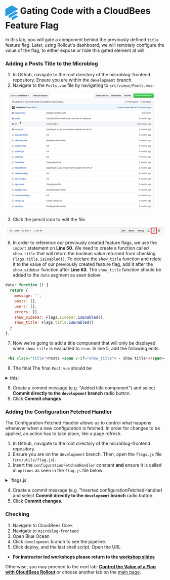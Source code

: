 # <img src="images/Rollout-blue.svg" alt="CloudBees Rollout Logo" width="40" align="top"> Gating Code with a CloudBees Feature Flag

In this lab, you will gate a component behind the previously defined `title` feature flag. Later, using Rollout's dashboard, we will remotely configure the value of the flag, to either expose or hide this gated element at will.

### Adding a Posts Title to the Microblog

1. In Github, navigate to the root directory of the microblog-frontend repository. Ensure you are within the `development` branch.
2. Navigate to the `Posts.vue` file by navigating to `src/views/Posts.vue`. 

<p><img src="images/srcViewsPost.gif" />

3. Click the pencil icon to edit the file.

<p><img src="images/PostsVuePencil.png" />

6. In order to reference our previously created feature flags, we use the `import` statement on **Line 50**. We need to create a function called `show_title` that will return  the boolean value returned from checking `Flags.title.isEnabled()`. To declare the `show_title` function and relate it to the value of our previously created feature flag, add it after the `show_sidebar` function after **Line 63**. The `show_title` function should be added to the `data` segment as seen below: 
```javascript
data: function () {
  return {
    message: '',
    posts: [],
    users: [],
    errors: [],
    show_sidebar: Flags.sidebar.isEnabled(),
    show_title: Flags.title.isEnabled()
  }
},
```

7. Now we're going to add a title component that will only be displayed when `show_title` is evaluated to `true`. In line 5, add the following edits:
```html
 <h1 class="title">Posts <span v-if="show_title"> - Show title!</span></h1>
```
8. The final The final `Post.vue` should be
<details><summary>this:</summary>

```html
<template>
  <div class="container">
    <hr class="hr is-invisible">
    <div class="box">

      <h1 class="title">Posts <span v-if="show_title"> - Show sidebar!</span></h1>
      <hr class="hr">
      <div class="columns" v-if="show_sidebar">
        <div class="box column is-three-quarters">
          <div class="box">
            <b-field label="What's going on today?"
                     class="is-marginless"
            >
              <b-input v-model="message" maxlength="140" type="textarea"/>
            </b-field>
            <b-button type="is-dark" @click="addPost">Submit</b-button>
          </div>
          <hr class="hr">
          <Post v-for="post in posts" :key="post.id" :post="post"/>
        </div>
        <div class="box column">
          <h3 class="is-size-4 has-text-weight-bold">Users list</h3>
          <ul>
            <li v-for="user in users" :key="user.url">
              <a :href="user.url">{{user.username}}</a>
            </li>
          </ul>
        </div>
      </div>

      <div class="box" v-else>
        <div class="box">
          <b-field label="What's going on today?"
                   class="is-marginless"
          >
            <b-input v-model="message" maxlength="140" type="textarea"/>
          </b-field>
          <b-button type="is-dark" @click="addPost">Submit</b-button>
        </div>
        <hr class="hr">
        <Post v-for="post in posts" :key="post.id" :post="post"/>
      </div>
    </div>
  </div>
</template>

<script>
import Post from '@/components/Post.vue'
import axios from 'axios'
import { mapGetters, mapState } from 'vuex'
import { Flags } from '../utils/flags'

export default {
  name: 'posts',
  components: {
    Post
  },
  data: function () {
    return {
      message: '',
      posts: [],
      users: [],
      errors: [],
      show_sidebar: Flags.sidebar.isEnabled(),
      show_title: Flags.title.isEnabled()
    }
  },
  created () {
    this.getPosts()
    this.getUsers()
  },
  computed: {
    ...mapGetters([
      'isLoggedIn'
    ]),
    ...mapState([
      'user'
    ])
  },
  methods: {
    getPosts: function () {
      axios.get(`${process.env.VUE_APP_BASE_API_URL}/posts/`)
        .then(response => {
          this.posts = response.data
        })
        .catch(error => {
          this.errors.push(error)
        })
    },
    getUsers: function () {
      axios.get(`${process.env.VUE_APP_BASE_API_URL}/users/`)
        .then(response => {
          this.users = response.data
        })
        .catch(error => {
          this.errors.push(error)
        })
    },
    addPost: function () {
      if (this.message.length > 1 && this.message.length <= 140) {
        axios.post(`${process.env.VUE_APP_BASE_API_URL}/posts/`, {
          user: this.user.url,
          message: this.message
        }, {
          headers: {
            'Authorization': `Bearer ${localStorage.getItem('token')}`,
            'Content-Type': 'application/json'
          }
        })
          .then(() => {
            this.getPosts()
            this.message = ''
          })
          .catch(e => {
            this.errors.push(e)
          })
      }
    }
  }
}
</script>
```
</details>

8. Create a commit message (e.g. "Added title component") and select **Commit directly to the `development` branch** radio button.
9. Click **Commit changes**

### Adding the Configuration Fetched Handler

The Configuration Fetched Handler allows us to control what happens whenever when a new configuration is fetched. In order for changes to be applied, an action has to take place, like a page refresh.
1. In Github, navigate to the root directory of the microblog-frontend repository.
2. Ensure you are on the `development` branch. Then, open the `flags.js` file (`src/utils/flag.js`).
3. Insert the `configurationFetchedHandler` constant **and** ensure it is called in `options` as seen in the `flag.js` file below:

<details><summary>`flags.js`</summary>

```javascript
import Rox from 'rox-browser'

export const Flags = {
  sidebar: new Rox.Flag(false),
  title: new Rox.Flag(false)
};

export const configurationFetchedHandler = fetcherResults => {
  if (fetcherResults.hasChanges && fetcherResults.fetcherStatus === 'APPLIED_FROM_NETWORK') {
    window.location.reload(false)
  }
};

const options = {
  configurationFetchedHandler: configurationFetchedHandler
};

Rox.register('default', Flags);
Rox.setup("<ROLLOUT_ENV_KEY>", options);
  
```
</details>

4. Create a commit message (e.g. "Inserted configurationFetchedHandler) and select **Commit directly to the `development` branch** radio button.
5. Click **Commit changes**.

### Checking

1. Navigate to CloudBees Core.
2. Navigate to `microblog-frontend`
3. Open Blue Ocean
4. Click `development` branch to see the pipeline.
5. Click deploy, and the last shell script. Open the URL 

* **For instructor led workshops please return to the [workshop slides](https://cloudbees-days.github.io/core-rollout-flow-workshop/rollout/#1)**

Otherwise, you may proceed to the next lab: [**Control the Value of a Flag with CloudBees Rollout**](../rolloutExperiment/rolloutExperiment.md) or choose another lab on the [main page](../../README.md#workshop-labs).
